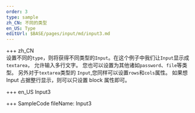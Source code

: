 ```yaml
---
order: 3
type: sample
zh_CN: 不同的类型
en_US: Type
editUrl: $BASE/pages/input/md/input3.md
---
```


+++ zh_CN  
设置不同的<Code>type</Code>，则将获得不同类型的<Code>Input</Code>。在这个例子中我们让<Code>Input</Code>显示成<Code>textarea</Code>，
允许输入多行文字。 您也可以设置为其他诸如<Code>password</Code>、<Code>file</Code>等类型。 另外对于<Code>textarea</Code>类型的
<Code>Input</Code>,您同样可以设置<Code>rows</Code>和<Code>cols</Code>属性。 如果想 Input 占据整行显示，则可以只设置 block 属性即可。

+++ en_US
Input3

+++ SampleCode
fileName: Input3
